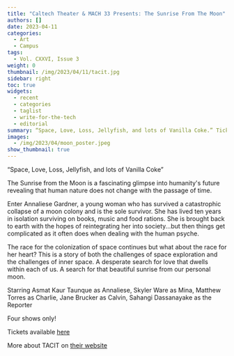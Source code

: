 ```yaml
---
title: "Caltech Theater & MACH 33 Presents: The Sunrise From The Moon"
authors: []
date: 2023-04-11
categories:
  - Art
  - Campus
tags:
  - Vol. CXXVI, Issue 3
weight: 0
thumbnail: /img/2023/04/11/tacit.jpg
sidebar: right
toc: true
widgets:
  - recent
  - categories
  - taglist
  - write-for-the-tech
  - editorial
summary: “Space, Love, Loss, Jellyfish, and lots of Vanilla Coke.” Tickets available [here](https://www.eventbrite.com/e/the-sunrise-from-the-moon-tickets-615137301227)
images:
  - /img/2023/04/moon_poster.jpeg
show_thumbnail: true
---
```


“Space, Love, Loss, Jellyfish, and lots of Vanilla Coke”

The Sunrise from the Moon is a fascinating glimpse into humanity's future revealing that human nature does not change with the passage of time.

Enter Annaliese Gardner, a young woman who has survived a catastrophic collapse of a moon colony and is the sole survivor. She has lived ten years in isolation surviving on books, music and food rations. She is brought back to earth with the hopes of reintegrating her into society...but then things get complicated as it often does when dealing with the human psyche.

The race for the colonization of space continues but what about the race for her heart? This is a story of both the challenges of space exploration and the challenges of inner space. A desperate search for love that dwells within each of us. A search for that beautiful sunrise from our personal moon.

Starring Asmat Kaur Taunque as Annaliese, Skyler Ware as Mina, Matthew Torres as Charlie, Jane Brucker as Calvin, Sahangi Dassanayake as the Reporter

Four shows only!

Tickets available [here](https://www.eventbrite.com/e/the-sunrise-from-the-moon-tickets-615137301227)

More about TACIT on [their website](https://tacit.caltech.edu/)